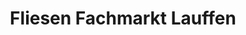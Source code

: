 ---
title: "Fliesen Fachmarkt Lauffen"
url: /lauffen-am-neckar/fliesen-fachmarkt-lauffen/
shop: Baustoffe
---